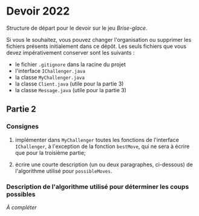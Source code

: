 # Devoir 2022

Structure de départ pour le devoir sur le jeu *Brise-glace*.

Si vous le souhaitez, vous pouvez changer l'organisation ou supprimer les fichiers présents initialement dans ce dépôt.
Les seuls fichiers que vous devez impérativement conserver sont les suivants :

- le fichier `.gitignore` dans la racine du projet
- l'interface `IChallenger.java`
- la classe `MyChallenger.java`
- la classe `Client.java` (utile pour la partie 3)
- la classe `Message.java` (utile pour la partie 3)

## Partie 2

### Consignes

1. implémenter dans `MyChallenger` toutes les fonctions de l'interface `IChallenger`, à l'exception de la fonction `bestMove`, qui ne sera à écrire que pour la troisième partie;

2. écrire une courte description (un ou deux paragraphes, ci-dessous) de l'algorithme utilisé pour `possibleMoves`.

### Description de l'algorithme utilisé pour déterminer les coups possibles

*À compléter*

